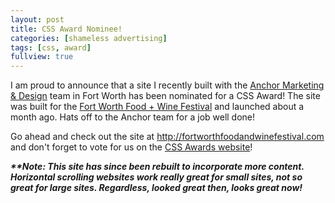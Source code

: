 ```yaml
---
layout: post
title: CSS Award Nominee!
categories: [shameless advertising]
tags: [css, award]
fullview: true
---
```


I am proud to announce that a site I recently built with the [Anchor Marketing & Design](http://anchormd.com) team in Fort Worth has been nominated for a CSS Award! The site was built for the [Fort Worth Food + Wine Festival](http://fortworthfoodandwinefestival.com) and launched about a month ago. Hats off to the Anchor team for a job well done!

Go ahead and check out the site at <http://fortworthfoodandwinefestival.com> and don't forget to vote for us on the [CSS Awards website](http://www.cssawards.net/nominee/fort-worth-food-wine-festival/)!

___**Note: This site has since been rebuilt to incorporate more content. Horizontal scrolling websites work really great for small sites, not so great for large sites. Regardless, looked great then, looks great now!___

